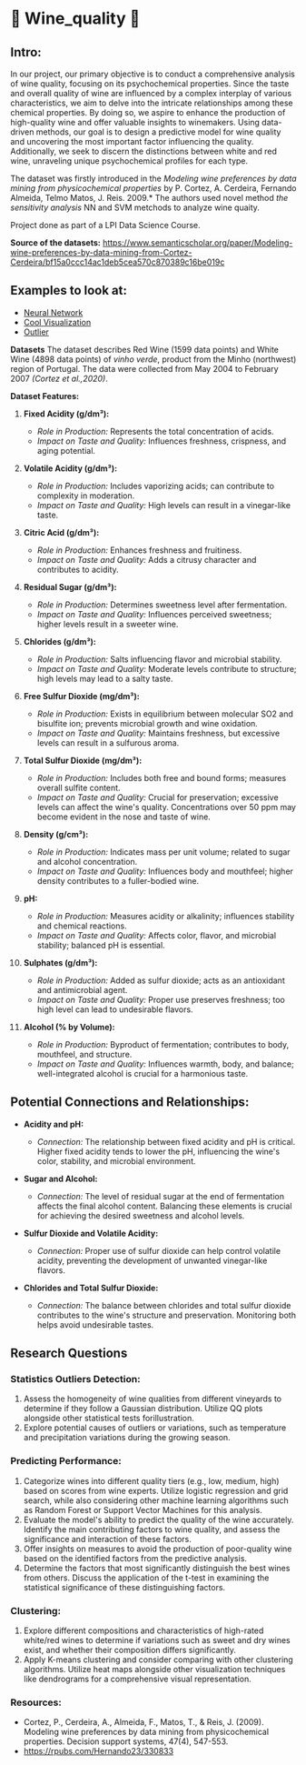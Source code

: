 # 🍇 Wine_quality 🍷

## Intro: 

In our project, our primary objective is to conduct a comprehensive analysis of wine quality, focusing on its psychochemical properties. Since the taste and overall quality of wine are influenced by a complex interplay of various characteristics, we aim to delve into the intricate relationships among these chemical properties. By doing so, we aspire to enhance the production of high-quality wine and offer valuable insights to winemakers. Using data-driven methods, our goal is to design a predictive model for wine quality and uncovering the most important factor influencing the quality. Additionally, we seek to discern the distinctions between white and red wine, unraveling unique psychochemical profiles for each type.

The dataset was firstly introduced in the *Modeling wine preferences by data mining from physicochemical properties* by P. Cortez, A. Cerdeira, Fernando Almeida, Telmo Matos, J. Reis. 2009.* The authors used novel method *the sensitivity analysis* NN and SVM metchods to analyze wine quaity.

Project done as part of a LPI Data Science Course.

**Source of the datasets:** https://www.semanticscholar.org/paper/Modeling-wine-preferences-by-data-mining-from-Cortez-Cerdeira/bf15a0ccc14ac1deb5cea570c870389c16be019c 

## Examples to look at:
- [Neural Network](https://www.kaggle.com/code/andrecarneiroamaral/wine-quality-classification-neural-networks)
- [Cool Visualization](https://www.kaggle.com/code/qusaybtoush1990/wine-quality)
- [Outlier](https://www.kaggle.com/code/mohitgoyal522/wine-quality-data-analysis-and-prediction)

**Datasets** The dataset describes Red Wine (1599 data points) and White Wine (4898 data points) of *vinho verde*, product from the Minho (northwest) region of Portugal. The data were collected from May 2004 to February 2007 *(Cortez et al.,2020)*.

**Dataset Features:**
1. **Fixed Acidity (g/dm³):**
   - *Role in Production:* Represents the total concentration of acids.
   - *Impact on Taste and Quality:* Influences freshness, crispness, and aging potential.

2. **Volatile Acidity (g/dm³):**
   - *Role in Production:* Includes vaporizing acids; can contribute to complexity in moderation.
   - *Impact on Taste and Quality:* High levels can result in a vinegar-like taste.

3. **Citric Acid (g/dm³):**
   - *Role in Production:* Enhances freshness and fruitiness.
   - *Impact on Taste and Quality:* Adds a citrusy character and contributes to acidity.

4. **Residual Sugar (g/dm³):**
   - *Role in Production:* Determines sweetness level after fermentation.
   - *Impact on Taste and Quality:* Influences perceived sweetness; higher levels result in a sweeter wine.

5. **Chlorides (g/dm³):**
   - *Role in Production:* Salts influencing flavor and microbial stability.
   - *Impact on Taste and Quality:* Moderate levels contribute to structure; high levels may lead to a salty taste.

6. **Free Sulfur Dioxide (mg/dm³):**
   - *Role in Production:* Exists in equilibrium between molecular SO2 and bisulfite ion; prevents microbial growth and wine oxidation.
   - *Impact on Taste and Quality:* Maintains freshness, but excessive levels can result in a sulfurous aroma.

7. **Total Sulfur Dioxide (mg/dm³):**
   - *Role in Production:* Includes both free and bound forms; measures overall sulfite content.
   - *Impact on Taste and Quality:* Crucial for preservation; excessive levels can affect the wine's quality. Concentrations over 50 ppm may become evident in the nose and taste of wine.

8. **Density (g/cm³):**
   - *Role in Production:* Indicates mass per unit volume; related to sugar and alcohol concentration.
   - *Impact on Taste and Quality:* Influences body and mouthfeel; higher density contributes to a fuller-bodied wine.

9. **pH:**
   - *Role in Production:* Measures acidity or alkalinity; influences stability and chemical reactions.
   - *Impact on Taste and Quality:* Affects color, flavor, and microbial stability; balanced pH is essential.

10. **Sulphates (g/dm³):**
    - *Role in Production:* Added as sulfur dioxide; acts as an antioxidant and antimicrobial agent.
    - *Impact on Taste and Quality:* Proper use preserves freshness; too high level can lead to undesirable flavors.

11. **Alcohol (% by Volume):**
    - *Role in Production:* Byproduct of fermentation; contributes to body, mouthfeel, and structure.
    - *Impact on Taste and Quality:* Influences warmth, body, and balance; well-integrated alcohol is crucial for a harmonious taste.

## Potential Connections and Relationships:

- **Acidity and pH:**
  - *Connection:* The relationship between fixed acidity and pH is critical. Higher fixed acidity tends to lower the pH, influencing the wine's color, stability, and microbial environment.

- **Sugar and Alcohol:**
  - *Connection:* The level of residual sugar at the end of fermentation affects the final alcohol content. Balancing these elements is crucial for achieving the desired sweetness and alcohol levels.

- **Sulfur Dioxide and Volatile Acidity:**
  - *Connection:* Proper use of sulfur dioxide can help control volatile acidity, preventing the development of unwanted vinegar-like flavors.

- **Chlorides and Total Sulfur Dioxide:**
  - *Connection:* The balance between chlorides and total sulfur dioxide contributes to the wine's structure and preservation. Monitoring both helps avoid undesirable tastes.

## Research Questions
### Statistics Outliers Detection:
1. Assess the homogeneity of wine qualities from different vineyards to determine if they follow a Gaussian distribution. Utilize QQ plots alongside other statistical tests forillustration.
2. Explore potential causes of outliers or variations, such as temperature and precipitation variations during the growing season.

### Predicting Performance:
1. Categorize wines into different quality tiers (e.g., low, medium, high) based on scores from wine experts. Utilize logistic regression and grid search, while also considering other machine learning algorithms such as Random Forest or Support Vector Machines for this analysis. 
2. Evaluate the model's ability to predict the quality of the wine accurately. Identify the main contributing factors to wine quality, and assess the significance and interaction of these factors. 
3. Offer insights on measures to avoid the production of poor-quality wine based on the identified factors from the predictive analysis. 
4. Determine the factors that most significantly distinguish the best wines from others. Discuss the application of the t-test in examining the statistical significance of these distinguishing factors.


### Clustering:
1. Explore different compositions and characteristics of high-rated white/red wines to determine if variations such as sweet and dry wines exist, and whether their composition differs significantly.
2. Apply K-means clustering and consider comparing with other clustering algorithms. Utilize heat maps alongside other visualization techniques like dendrograms for a comprehensive visual representation.


### Resources: 
- Cortez, P., Cerdeira, A., Almeida, F., Matos, T., & Reis, J. (2009). Modeling wine preferences by data mining from physicochemical properties. Decision support systems, 47(4), 547-553.
- https://rpubs.com/Hernando23/330833